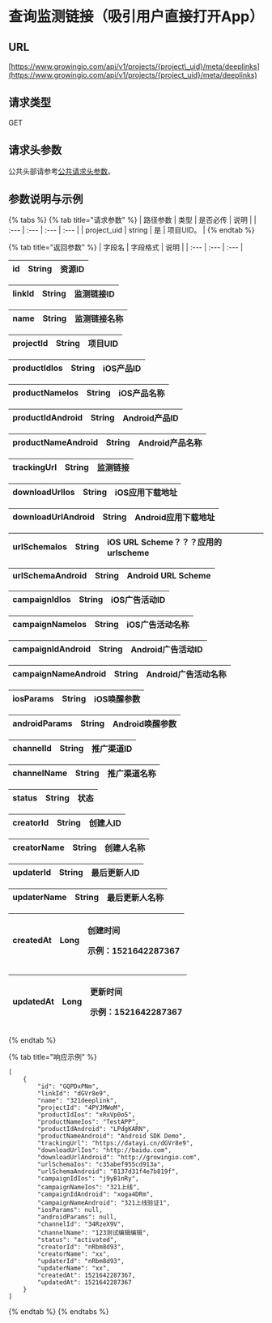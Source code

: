 # 查询监测链接（吸引用户直接打开App）

## URL

[https://www.growingio.com/api/v1/projects/{project\_uid}/meta/deeplinks](https://www.growingio.com/api/v1/projects/{project_uid}/meta/deeplinks)

## 请求类型

GET

## 请求头参数

公共头部请参考[公共请求头参数](../../authenticate.md)。

## 参数说明与示例

{% tabs %}
{% tab title="请求参数" %}
| 路径参数 | 类型 | 是否必传 | 说明 |
| :--- | :--- | :--- | :--- |
| project\_uid | string | 是 | 项目UID。 |
{% endtab %}

{% tab title="返回参数" %}
| 字段名 | 字段格式 | 说明 |
| :--- | :--- | :--- |


| id | String | 资源ID |
| :--- | :--- | :--- |


| linkId | String | 监测链接ID |
| :--- | :--- | :--- |


| name | String | 监测链接名称 |
| :--- | :--- | :--- |


| projectId | String | 项目UID |
| :--- | :--- | :--- |


| productIdIos | String | iOS产品ID |
| :--- | :--- | :--- |


| productNameIos | String | iOS产品名称 |
| :--- | :--- | :--- |


| productIdAndroid | String | Android产品ID |
| :--- | :--- | :--- |


| productNameAndroid | String | Android产品名称 |
| :--- | :--- | :--- |


| trackingUrl | String | 监测链接 |
| :--- | :--- | :--- |


| downloadUrlIos | String | iOS应用下载地址 |
| :--- | :--- | :--- |


| downloadUrlAndroid | String | Android应用下载地址 |
| :--- | :--- | :--- |


| urlSchemaIos | String | iOS URL Scheme？？？应用的urlscheme |
| :--- | :--- | :--- |


| urlSchemaAndroid | String | Android URL Scheme |
| :--- | :--- | :--- |


| campaignIdIos | String | iOS广告活动ID |
| :--- | :--- | :--- |


| campaignNameIos | String | iOS广告活动名称 |
| :--- | :--- | :--- |


| campaignIdAndroid | String | Android广告活动ID |
| :--- | :--- | :--- |


| campaignNameAndroid | String | Android广告活动名称 |
| :--- | :--- | :--- |


| iosParams | String | iOS唤醒参数 |
| :--- | :--- | :--- |


| androidParams | String | Android唤醒参数 |
| :--- | :--- | :--- |


| channelId | String | 推广渠道ID |
| :--- | :--- | :--- |


| channelName | String | 推广渠道名称 |
| :--- | :--- | :--- |


| status | String | 状态 |
| :--- | :--- | :--- |


| creatorId | String | 创建人ID |
| :--- | :--- | :--- |


| creatorName | String | 创建人名称 |
| :--- | :--- | :--- |


| updaterId | String | 最后更新人ID |
| :--- | :--- | :--- |


| updaterName | String | 最后更新人名称 |
| :--- | :--- | :--- |


<table>
  <thead>
    <tr>
      <th style="text-align:left">createdAt</th>
      <th style="text-align:left">Long</th>
      <th style="text-align:left">
        <p>&#x521B;&#x5EFA;&#x65F6;&#x95F4;</p>
        <p>&#x793A;&#x4F8B;&#xFF1A;1521642287367</p>
      </th>
    </tr>
  </thead>
  <tbody></tbody>
</table><table>
  <thead>
    <tr>
      <th style="text-align:left">updatedAt</th>
      <th style="text-align:left">Long</th>
      <th style="text-align:left">
        <p>&#x66F4;&#x65B0;&#x65F6;&#x95F4;</p>
        <p>&#x793A;&#x4F8B;&#xFF1A;1521642287367</p>
      </th>
    </tr>
  </thead>
  <tbody></tbody>
</table>
{% endtab %}

{% tab title="响应示例" %}
```text
[
    {
        "id": "GQPDxPNm",
        "linkId": "dGVr8e9",
        "name": "321deeplink",
        "projectId": "4PYJMWoM",
        "productIdIos": "xRxVp0o5",
        "productNameIos": "TestAPP",
        "productIdAndroid": "LPdgKARN",
        "productNameAndroid": "Android SDK Demo",
        "trackingUrl": "https://datayi.cn/dGVr8e9",
        "downloadUrlIos": "http://baidu.com",
        "downloadUrlAndroid": "http://growingio.com",
        "urlSchemaIos": "c35abef955cd913a",
        "urlSchemaAndroid": "8137d31f4e7b819f",
        "campaignIdIos": "j9yB1nRy",
        "campaignNameIos": "321上线",
        "campaignIdAndroid": "xoga4DRm",
        "campaignNameAndroid": "321上线验证1",
        "iosParams": null,
        "androidParams": null,
        "channelId": "34RzeX9V",
        "channelName": "123测试编辑编辑",
        "status": "activated",
        "creatorId": "nRbm8d93",
        "creatorName": "xx",
        "updaterId": "nRbm8d93",
        "updaterName": "xx",
        "createdAt": 1521642287367,
        "updatedAt": 1521642287367
    }
]
```
{% endtab %}
{% endtabs %}

